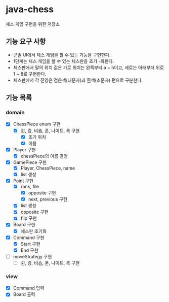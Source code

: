 # java-chess
체스 게임 구현을 위한 저장소

## 기능 요구 사항
- 콘솔 UI에서 체스 게임을 할 수 있는 기능을 구현한다.
- 1단계는 체스 게임을 할 수 있는 체스판을 초기 -화한다.
- 체스판에서 말의 위치 값은 가로 위치는 왼쪽부터 a ~ h이고, 세로는 아래부터 위로 1 ~ 8로 구현한다.
- 체스판에서 각 진영은 검은색(대문자)과 흰색(소문자) 편으로 구분한다.

## 기능 목록
### domain
- [x] ChessPiece enum 구현
    - [x] 퀸, 킹, 비숍, 폰, 나이트, 룩 구현
        - [x] 초기 위치
        - [x] 이름
- [x] Player 구현
    - [x] chessPiece의 이름 결정
- [x] GamePiece 구현
    - [x] Player, ChessPiece, name
    - [x] list 생성
- [x] Point 구현
    - [x] rank, file
        - [x] opposite 구현
        - [x] next, previous 구현
    - [x] list 생성
    - [x] opposite 구현
    - [x] flip 구현
- [x] Board 구현
    - [x] 체스판 초기화 
- [x] Command 구현
    - [x] Start 구현
    - [x] End 구현
- [ ] moveStrategy 구현
    - [ ] 퀸, 킹, 비숍, 폰, 나이트, 룩 구현
### view
- [x] Command 입력
- [x] Board 출력   